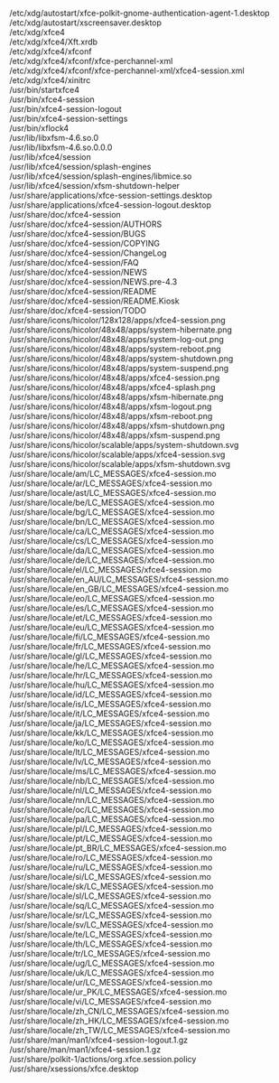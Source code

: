 /etc/xdg/autostart/xfce-polkit-gnome-authentication-agent-1.desktop  
/etc/xdg/autostart/xscreensaver.desktop  
/etc/xdg/xfce4  
/etc/xdg/xfce4/Xft.xrdb  
/etc/xdg/xfce4/xfconf  
/etc/xdg/xfce4/xfconf/xfce-perchannel-xml  
/etc/xdg/xfce4/xfconf/xfce-perchannel-xml/xfce4-session.xml  
/etc/xdg/xfce4/xinitrc  
/usr/bin/startxfce4  
/usr/bin/xfce4-session  
/usr/bin/xfce4-session-logout  
/usr/bin/xfce4-session-settings  
/usr/bin/xflock4  
/usr/lib/libxfsm-4.6.so.0  
/usr/lib/libxfsm-4.6.so.0.0.0  
/usr/lib/xfce4/session  
/usr/lib/xfce4/session/splash-engines  
/usr/lib/xfce4/session/splash-engines/libmice.so  
/usr/lib/xfce4/session/xfsm-shutdown-helper  
/usr/share/applications/xfce-session-settings.desktop  
/usr/share/applications/xfce4-session-logout.desktop  
/usr/share/doc/xfce4-session  
/usr/share/doc/xfce4-session/AUTHORS  
/usr/share/doc/xfce4-session/BUGS  
/usr/share/doc/xfce4-session/COPYING  
/usr/share/doc/xfce4-session/ChangeLog  
/usr/share/doc/xfce4-session/FAQ  
/usr/share/doc/xfce4-session/NEWS  
/usr/share/doc/xfce4-session/NEWS.pre-4.3  
/usr/share/doc/xfce4-session/README  
/usr/share/doc/xfce4-session/README.Kiosk  
/usr/share/doc/xfce4-session/TODO  
/usr/share/icons/hicolor/128x128/apps/xfce4-session.png  
/usr/share/icons/hicolor/48x48/apps/system-hibernate.png  
/usr/share/icons/hicolor/48x48/apps/system-log-out.png  
/usr/share/icons/hicolor/48x48/apps/system-reboot.png  
/usr/share/icons/hicolor/48x48/apps/system-shutdown.png  
/usr/share/icons/hicolor/48x48/apps/system-suspend.png  
/usr/share/icons/hicolor/48x48/apps/xfce4-session.png  
/usr/share/icons/hicolor/48x48/apps/xfce4-splash.png  
/usr/share/icons/hicolor/48x48/apps/xfsm-hibernate.png  
/usr/share/icons/hicolor/48x48/apps/xfsm-logout.png  
/usr/share/icons/hicolor/48x48/apps/xfsm-reboot.png  
/usr/share/icons/hicolor/48x48/apps/xfsm-shutdown.png  
/usr/share/icons/hicolor/48x48/apps/xfsm-suspend.png  
/usr/share/icons/hicolor/scalable/apps/system-shutdown.svg  
/usr/share/icons/hicolor/scalable/apps/xfce4-session.svg  
/usr/share/icons/hicolor/scalable/apps/xfsm-shutdown.svg  
/usr/share/locale/am/LC\_MESSAGES/xfce4-session.mo  
/usr/share/locale/ar/LC\_MESSAGES/xfce4-session.mo  
/usr/share/locale/ast/LC\_MESSAGES/xfce4-session.mo  
/usr/share/locale/be/LC\_MESSAGES/xfce4-session.mo  
/usr/share/locale/bg/LC\_MESSAGES/xfce4-session.mo  
/usr/share/locale/bn/LC\_MESSAGES/xfce4-session.mo  
/usr/share/locale/ca/LC\_MESSAGES/xfce4-session.mo  
/usr/share/locale/cs/LC\_MESSAGES/xfce4-session.mo  
/usr/share/locale/da/LC\_MESSAGES/xfce4-session.mo  
/usr/share/locale/de/LC\_MESSAGES/xfce4-session.mo  
/usr/share/locale/el/LC\_MESSAGES/xfce4-session.mo  
/usr/share/locale/en\_AU/LC\_MESSAGES/xfce4-session.mo  
/usr/share/locale/en\_GB/LC\_MESSAGES/xfce4-session.mo  
/usr/share/locale/eo/LC\_MESSAGES/xfce4-session.mo  
/usr/share/locale/es/LC\_MESSAGES/xfce4-session.mo  
/usr/share/locale/et/LC\_MESSAGES/xfce4-session.mo  
/usr/share/locale/eu/LC\_MESSAGES/xfce4-session.mo  
/usr/share/locale/fi/LC\_MESSAGES/xfce4-session.mo  
/usr/share/locale/fr/LC\_MESSAGES/xfce4-session.mo  
/usr/share/locale/gl/LC\_MESSAGES/xfce4-session.mo  
/usr/share/locale/he/LC\_MESSAGES/xfce4-session.mo  
/usr/share/locale/hr/LC\_MESSAGES/xfce4-session.mo  
/usr/share/locale/hu/LC\_MESSAGES/xfce4-session.mo  
/usr/share/locale/id/LC\_MESSAGES/xfce4-session.mo  
/usr/share/locale/is/LC\_MESSAGES/xfce4-session.mo  
/usr/share/locale/it/LC\_MESSAGES/xfce4-session.mo  
/usr/share/locale/ja/LC\_MESSAGES/xfce4-session.mo  
/usr/share/locale/kk/LC\_MESSAGES/xfce4-session.mo  
/usr/share/locale/ko/LC\_MESSAGES/xfce4-session.mo  
/usr/share/locale/lt/LC\_MESSAGES/xfce4-session.mo  
/usr/share/locale/lv/LC\_MESSAGES/xfce4-session.mo  
/usr/share/locale/ms/LC\_MESSAGES/xfce4-session.mo  
/usr/share/locale/nb/LC\_MESSAGES/xfce4-session.mo  
/usr/share/locale/nl/LC\_MESSAGES/xfce4-session.mo  
/usr/share/locale/nn/LC\_MESSAGES/xfce4-session.mo  
/usr/share/locale/oc/LC\_MESSAGES/xfce4-session.mo  
/usr/share/locale/pa/LC\_MESSAGES/xfce4-session.mo  
/usr/share/locale/pl/LC\_MESSAGES/xfce4-session.mo  
/usr/share/locale/pt/LC\_MESSAGES/xfce4-session.mo  
/usr/share/locale/pt\_BR/LC\_MESSAGES/xfce4-session.mo  
/usr/share/locale/ro/LC\_MESSAGES/xfce4-session.mo  
/usr/share/locale/ru/LC\_MESSAGES/xfce4-session.mo  
/usr/share/locale/si/LC\_MESSAGES/xfce4-session.mo  
/usr/share/locale/sk/LC\_MESSAGES/xfce4-session.mo  
/usr/share/locale/sl/LC\_MESSAGES/xfce4-session.mo  
/usr/share/locale/sq/LC\_MESSAGES/xfce4-session.mo  
/usr/share/locale/sr/LC\_MESSAGES/xfce4-session.mo  
/usr/share/locale/sv/LC\_MESSAGES/xfce4-session.mo  
/usr/share/locale/te/LC\_MESSAGES/xfce4-session.mo  
/usr/share/locale/th/LC\_MESSAGES/xfce4-session.mo  
/usr/share/locale/tr/LC\_MESSAGES/xfce4-session.mo  
/usr/share/locale/ug/LC\_MESSAGES/xfce4-session.mo  
/usr/share/locale/uk/LC\_MESSAGES/xfce4-session.mo  
/usr/share/locale/ur/LC\_MESSAGES/xfce4-session.mo  
/usr/share/locale/ur\_PK/LC\_MESSAGES/xfce4-session.mo  
/usr/share/locale/vi/LC\_MESSAGES/xfce4-session.mo  
/usr/share/locale/zh\_CN/LC\_MESSAGES/xfce4-session.mo  
/usr/share/locale/zh\_HK/LC\_MESSAGES/xfce4-session.mo  
/usr/share/locale/zh\_TW/LC\_MESSAGES/xfce4-session.mo  
/usr/share/man/man1/xfce4-session-logout.1.gz  
/usr/share/man/man1/xfce4-session.1.gz  
/usr/share/polkit-1/actions/org.xfce.session.policy  
/usr/share/xsessions/xfce.desktop  
